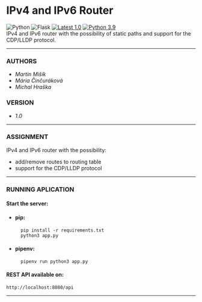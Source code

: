 # IPv4 and IPv6 Router  
![Python](https://img.shields.io/badge/Python-14354C?style=flat-square&logo=python&logoColor=white)
![Flask](https://img.shields.io/badge/Flask-000000?color=161616&style=flat-square&logo=flask&logoColor=white)
[![Latest 1.0](https://img.shields.io/badge/latest-v1.0-red.svg?style=flat-square)](https://bitbucket.org/proheap/ipv4-ipv6-router/)
[![Python 3.9](https://img.shields.io/badge/python-v3.9-green.svg?style=flat-square)](https://www.python.org/downloads/release/python-393/)  
IPv4 and IPv6 router with the possibility of static paths and support for the CDP/LLDP protocol.

---
### AUTHORS
- *Martin Mišík*
- *Mária Činčuráková*
- *Michal Hraška*

### VERSION
- *1.0*

---
### ASSIGNMENT
IPv4 and IPv6 router with the possibility:

- add/remove routes to routing table
- support for the CDP/LLDP protocol

---
### RUNNING APLICATION
#### Start the server:

- #### pip:

	    pip install -r requirements.txt
	    python3 app.py
		
- #### pipenv:	
	 
        pipenv run python3 app.py
		
#### REST API available on:
	http://localhost:8080/api
	
---